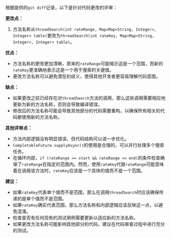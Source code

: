 根据提供的`git diff`记录，以下是针对代码更改的评审：

**更改点：**
1. 方法名称从`threadSearch(int rateRange, Map<Map<String, Integer>, Integer> table)`更改为`threadSearch(int rateKey, Map<Map<String, Integer>, Integer> table)`。

**优点：**
- 方法名称的更改更加清晰。原来的`rateRange`可能暗示这是一个范围，而新的`rateKey`更准确地表示这是一个用于搜索的关键值。
- 更改方法名称可以避免潜在的歧义，使得其他开发者更容易理解代码意图。

**缺点：**
- 如果更改之前已经存在对`threadSearch`方法的调用，那么这些调用需要相应地更新为新的方法名称，否则会导致编译错误。
- 修改后的方法名称可能会导致其他部分的代码需要重构，以确保所有相关的代码都使用新的方法名称。

**其他评审点：**
- 方法内部逻辑没有明显错误，但代码结构可以进一步优化。
- `CompletableFuture.supplyAsync()`的使用是合理的，可以并行处理多个搜索任务。
- 在循环内部，`if (rateRange >= start && rateRange <= end)`的条件检查确保了`rateRange`在指定的范围内。然而，使用`rateKey`代替`rateRange`可能意味着在调用该方法时，`rateKey`应该是一个具体的值而不是一个范围。

**建议：**
- 如果`rateKey`代表单个值而不是范围，那么在调用`threadSearch`时应该确保传递的是单个值而不是范围。
- 如果`rateKey`确实代表范围，那么方法名称和内部逻辑应该反映这一点，以避免混淆。
- 检查是否有任何现有的测试用例需要更新以适应新的方法名称。
- 如果更改方法名称可能影响其他部分的代码，建议在代码审查过程中进行充分的测试。